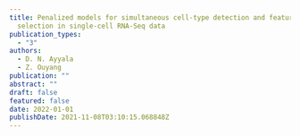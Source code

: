 ```yaml
---
title: Penalized models for simultaneous cell-type detection and feature
  selection in single-cell RNA-Seq data
publication_types:
  - "3"
authors:
  - D. N. Ayyala
  - Z. Ouyang
publication: ""
abstract: ""
draft: false
featured: false
date: 2022-01-01
publishDate: 2021-11-08T03:10:15.068848Z
---
```


